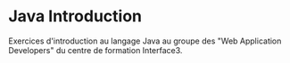 # Java Introduction
Exercices d'introduction au langage Java au groupe des "Web Application Developers" du centre de formation Interface3.

